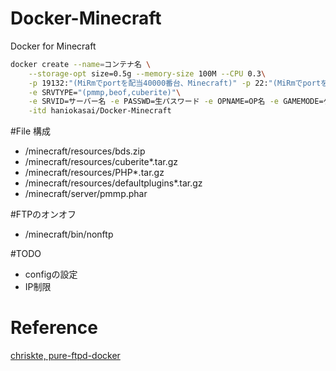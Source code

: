 # Docker-Minecraft
Docker for Minecraft

```bash
docker create --name=コンテナ名 \
	--storage-opt size=0.5g --memory-size 100M --CPU 0.3\
	-p 19132:"(MiRmでportを配当40000番台、Minecraft)" -p 22:"(MiRmでportを配当5万番台、FTP)" -p  8080:"(MiRmでportを配当30000番台、WebパネorIpv6)"   \
	-e SRVTYPE="(pmmp,beof,cuberite)"\
	-e SRVID=サーバー名 -e PASSWD=生パスワード -e OPNAME=OP名 -e GAMEMODE=ゲームモード -e WORLDTYPE=ワールド -e DIFFICULTY=難易度 -e PERMISSION=権限  -e SRVDOMAIN=サーバーのドメイン \
	-itd haniokasai/Docker-Minecraft
```

#File 構成
- /minecraft/resources/bds.zip
- /minecraft/resources/cuberite*.tar.gz
- /minecraft/resources/PHP*.tar.gz
- /minecraft/resources/defaultplugins*.tar.gz
- /minecraft/server/pmmp.phar

#FTPのオンオフ
- /minecraft/bin/nonftp

#TODO
- configの設定
- IP制限
 

# Reference

[chriskte, pure-ftpd-docker](https://github.com/chriskite/pure-ftpd-docker)



